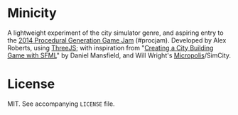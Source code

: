 Minicity
========

A lightweight experiment of the city simulator genre, and aspiring entry to the [2014 Procedural Generation Game Jam](http://itch.io/jam/procjam) (#procjam). Developed by Alex Roberts, using [ThreeJS](http://threejs.org); with inspiration from "[Creating a City Building Game with SFML](http://www.binpress.com/tutorial/creating-a-city-building-game-with-sfml/137)" by Daniel Mansfield, and Will Wright's [Micropolis](https://code.google.com/p/micropolis/)/SimCity.


License
=======

MIT. See accompanying `LICENSE` file.

